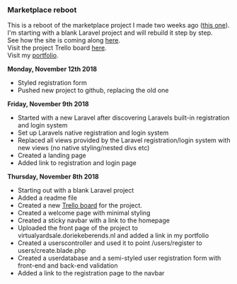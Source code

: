 <h3>Marketplace reboot</h3>
<p>This is a reboot of the marketplace project I made two weeks ago (<a href="https://github.com/dot319/Marketplace">this one</a>). I'm starting with a blank Laravel project and will rebuild it step by step.<br />
See how the site is coming along <a href="https://virtualyardsale.doriekeberends.nl">here</a>. <br />
Visit the project Trello board <a href="https://trello.com/b/naFvOXNv/new-marketplace">here</a>.<br />
Visit my <a href="https://www.doriekeberends.nl">portfolio</a>.</p>

<b>Monday, November 12th 2018</b>
- Styled registration form
- Pushed new project to github, replacing the old one

<b>Friday, November 9th 2018</b>
- Started with a new Laravel after discovering Laravels built-in registration and login system
- Set up Laravels native registration and login system
- Replaced all views provided by the Laravel registration/login system with new views (no native styling/nested divs etc)
- Created a landing page
- Added link to registration and login page

<b>Thursday, November 8th 2018</b>
- Starting out with a blank Laravel project
- Added a readme file
- Created a new <a href="https://trello.com/b/naFvOXNv/new-marketplace">Trello board</a> for the project.
- Created a welcome page with minimal styling
- Created a sticky navbar with a link to the homepage
- Uploaded the front page of the project to virtualyardsale.doriekeberends.nl and added a link in my portfolio
- Created a userscontroller and used it to point /users/register to users/create.blade.php 
- Created a userdatabase and a semi-styled user registration form with front-end and back-end validation 
- Added a link to the registration page to the navbar
